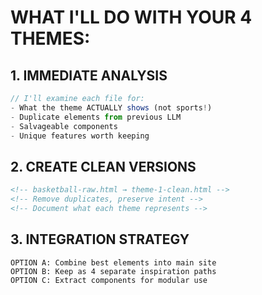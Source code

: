 # WHAT I'LL DO WITH YOUR 4 THEMES:

## 1. IMMEDIATE ANALYSIS
```javascript
// I'll examine each file for:
- What the theme ACTUALLY shows (not sports!)
- Duplicate elements from previous LLM
- Salvageable components
- Unique features worth keeping
```

## 2. CREATE CLEAN VERSIONS
```html
<!-- basketball-raw.html → theme-1-clean.html -->
<!-- Remove duplicates, preserve intent -->
<!-- Document what each theme represents -->
```

## 3. INTEGRATION STRATEGY
```
OPTION A: Combine best elements into main site
OPTION B: Keep as 4 separate inspiration paths
OPTION C: Extract components for modular use
```